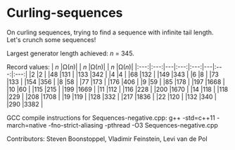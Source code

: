 # Curling-sequences
On curling sequences, trying to find a sequence with infinite tail length. Let's crunch some sequences!

Largest generator length achieved: *n* = 345.

Record values:
| *n* |&Omega;(*n*)| | *n* |&Omega;(*n*)| | *n* |&Omega;(*n*)|
|:---:|:---:|---|:---:|:---:|---|:---:|:---:|
|2    |2    |   |48   |131  |   |133  |342  |
|4    |4    |   |68   |132  |   |149  |343  |
|6    |8    |   |73   |133  |   |154  |356  |
|8    |58   |   |77   |173  |   |176  |406  |
|9    |59   |   |85   |178  |   |197  |1668 |
|10   |60   |   |115  |215  |   |199  |1669 |
|11   |112  |   |116  |228  |   |200  |1670 |
|14   |118  |   |118  |229  |   |208  |1708 |
|19   |119  |   |128  |332  |   |217  |1836 |
|22   |120  |   |132  |340  |   |290  |3382 |

GCC compile instructions for Sequences-negative.cpp:
g++ -std=c++11 -march=native -fno-strict-aliasing -pthread -O3 Sequences-negative.cpp

Contributors: Steven Boonstoppel, Vladimir Feinstein, Levi van de Pol
